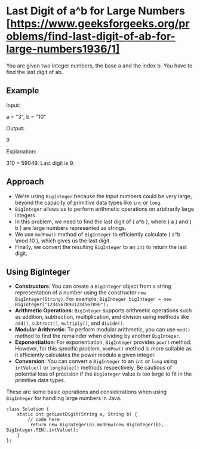 # Last Digit of a^b for Large Numbers [https://www.geeksforgeeks.org/problems/find-last-digit-of-ab-for-large-numbers1936/1]

You are given two integer numbers, the base a and the index b. You have to find the last digit of ab.

## Example

Input:

a = "3", b = "10"

Output:

9

Explanation:

310 = 59049. Last digit is 9.


## Approach

- We're using `BigInteger` because the input numbers could be very large, beyond the capacity of primitive data types like `int` or `long`.
- `BigInteger` allows us to perform arithmetic operations on arbitrarily large integers.
- In this problem, we need to find the last digit of \( a^b \), where \( a \) and \( b \) are large numbers represented as strings.
- We use `modPow()` method of `BigInteger` to efficiently calculate \( a^b \mod 10 \), which gives us the last digit.
- Finally, we convert the resulting `BigInteger` to an `int` to return the last digit.

## Using BigInteger

- **Constructors**: You can create a `BigInteger` object from a string representation of a number using the constructor `new BigInteger(String)`. For example: `BigInteger bigInteger = new BigInteger("12345678901234567890");`
- **Arithmetic Operations**: `BigInteger` supports arithmetic operations such as addition, subtraction, multiplication, and division using methods like `add()`, `subtract()`, `multiply()`, and `divide()`.
- **Modular Arithmetic**: To perform modular arithmetic, you can use `mod()` method to find the remainder when dividing by another `BigInteger`.
- **Exponentiation**: For exponentiation, `BigInteger` provides `pow()` method. However, for this specific problem, `modPow()` method is more suitable as it efficiently calculates the power modulo a given integer.
- **Conversion**: You can convert a `BigInteger` to an `int` or `long` using `intValue()` or `longValue()` methods respectively. Be cautious of potential loss of precision if the `BigInteger` value is too large to fit in the primitive data types.

These are some basic operations and considerations when using `BigInteger` for handling large numbers in Java.

```
class Solution {
    static int getLastDigit(String a, String b) {
        // code here
         return new BigInteger(a).modPow(new BigInteger(b), BigInteger.TEN).intValue();
    }
};
```
